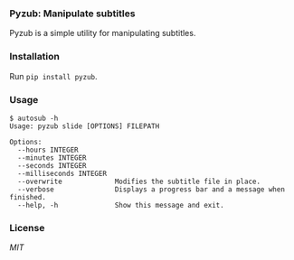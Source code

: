 ### Pyzub: Manipulate subtitles

Pyzub is a simple utility for manipulating subtitles.

### Installation

Run `pip install pyzub`.

### Usage

```
$ autosub -h
Usage: pyzub slide [OPTIONS] FILEPATH

Options:
  --hours INTEGER
  --minutes INTEGER
  --seconds INTEGER
  --milliseconds INTEGER
  --overwrite             Modifies the subtitle file in place.
  --verbose               Displays a progress bar and a message when finished.
  --help, -h              Show this message and exit.
```

### License

_MIT_

